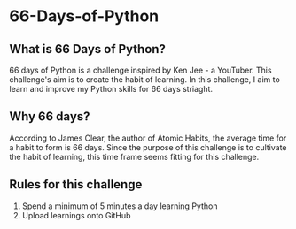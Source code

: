 # 66-Days-of-Python

## What is 66 Days of Python?
66 days of Python is a challenge inspired by Ken Jee - a YouTuber. This challenge's aim is to create the habit of learning. In this challenge, I aim to learn and improve my Python skills for 66 days striaght.

## Why 66 days?
According to James Clear, the author of Atomic Habits, the average time for a habit to form is 66 days. Since the purpose of this challenge is to cultivate the habit of learning, this time frame seems fitting for this challenge.

## Rules for this challenge
1. Spend a minimum of 5 minutes a day learning Python
2. Upload learnings onto GitHub
